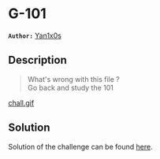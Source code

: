 # G-101

**`Author:`** [Yan1x0s](https://github.com/Yanixos)

## Description

> What's wrong with this file ?  
> Go back and study the 101  

[chall.gif](chall.gif)

## Solution

Solution of the challenge can be found [here](solution/).
